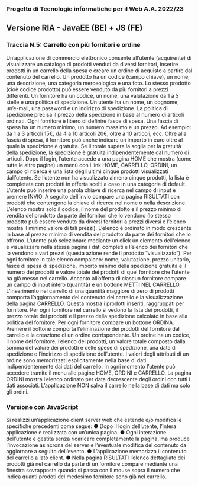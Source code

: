 ### Progetto di Tecnologie informatiche per il Web A.A. 2022/23
## Versione RIA - JavaEE (BE) + JS (FE)

### Traccia N.5: Carrello con più fornitori e ordine
Un’applicazione di commercio elettronico consente all’utente (acquirente) di visualizzare un catalogo di prodotti venduti da diversi fornitori, inserire prodotti in un carrello della spesa e creare un ordine di acquisto a partire dal contenuto del carrello. Un prodotto ha un codice (campo chiave), un nome, una descrizione, una categoria merceologica e una foto. Lo stesso prodotto (cioè codice prodotto) può essere venduto da più fornitori a prezzi differenti. Un fornitore ha un codice, un nome, una valutazione da 1 a 5 stelle e una politica di spedizione. Un utente ha un nome, un cognome, un’e-mail, una password e un indirizzo di spedizione. La politica di spedizione precisa il prezzo della spedizione in base al numero di articoli ordinati. Ogni fornitore è libero di definire fasce di spesa. Una fascia di spesa ha un numero minimo, un numero massimo e un prezzo. Ad esempio: da 1 a 3 articoli 15€, da 4 a 10 articoli 20€, oltre a 10 articoli, ecc. Oltre alla fascia di spesa, il fornitore può anche indicare un importo in euro oltre al quale la spedizione è gratuita. Se il totale supera la soglia per la gratuità della spedizione, la spedizione è gratuita indipendentemente dal numero di articoli. Dopo il login, l’utente accede a una pagina HOME che mostra (come tutte le altre pagine) un menù con i link HOME, CARRELLO, ORDINI, un campo di ricerca e una lista degli ultimi cinque prodotti visualizzati dall’utente. Se l’utente non ha visualizzato almeno cinque prodotti, la lista è completata con prodotti in offerta scelti a caso in una categoria di default. L’utente può inserire una parola chiave di ricerca nel campo di input e premere INVIO. A seguito dell’invio compare una pagina RISULTATI con prodotti che contengono la chiave di ricerca nel nome o nella descrizione. L’elenco mostra solo il codice, il nome del prodotto e il prezzo minimo di vendita del prodotto da parte dei fornitori che lo vendono (lo stesso prodotto può essere venduto da diversi fornitori a prezzi diversi e l’elenco mostra il minimo valore di tali prezzi). L’elenco è ordinato in modo crescente in base al prezzo minimo di vendita del prodotto da parte dei fornitori che lo offrono. L’utente può selezionare mediante un click un elemento dell'elenco e visualizzare nella stessa pagina i dati completi e l’elenco dei fornitori che lo vendono a vari prezzi (questa azione rende il prodotto “visualizzato”). Per ogni fornitore in tale elenco compaiono: nome, valutazione, prezzo unitario, fasce di spesa di spedizione, importo minimo della spedizione gratuita e il numero dei prodotti e valore totale dei prodotti di quel fornitore che l’utente ha già messo nel carrello. Accanto all’offerta di ciascun fornitore compare un campo di input intero (quantità) e un bottone METTI NEL CARRELLO. L’inserimento nel carrello di una quantità maggiore di zero di prodotti comporta l’aggiornamento del contenuto del carrello e la visualizzazione della pagina CARRELLO. Questa mostra i prodotti inseriti, raggruppati per fornitore. Per ogni fornitore nel carrello si vedono la lista dei prodotti, il prezzo totale dei prodotti e il prezzo della spedizione calcolato in base alla politica del fornitore. Per ogni fornitore compare un bottone ORDINA. Premere il bottone comporta l’eliminazione dei prodotti del fornitore dal carrello e la creazione di un ordine corrispondente. Un ordine ha un codice, il nome del fornitore, l’elenco dei prodotti, un valore totale composto dalla somma del valore dei prodotti e delle spese di spedizione, una data di spedizione e l’indirizzo di spedizione dell’utente. I valori degli attributi di un ordine sono memorizzati esplicitamente nella base di dati indipendentemente dai dati del carrello. In ogni momento l’utente può accedere tramite il menu alle pagine HOME, ORDINI e CARRELLO. La pagina ORDINI mostra l’elenco ordinato per data decrescente degli ordini con tutti i dati associati. L’applicazione NON salva il carrello nella base di dati ma solo gli ordini.

### Versione con JavaScript
Si realizzi un’applicazione client server web che estende e/o modifica le specifiche precedenti come segue:
● Dopo il login dell’utente, l’intera applicazione è realizzata con un’unica pagina.
● Ogni interazione dell’utente è gestita senza ricaricare completamente la pagina, ma produce l’invocazione asincrona del server e l’eventuale modifica del contenuto da aggiornare a seguito dell’evento.
● L’applicazione memorizza il contenuto del carrello a lato client.
● Nella pagina RISULTATI l’elenco dettagliato dei prodotti già nel carrello da parte di un fornitore compare mediante una finestra sovrapposta quando si passa con il mouse sopra il numero che indica quanti prodoti del medesimo fornitore sono già nel carrello.
